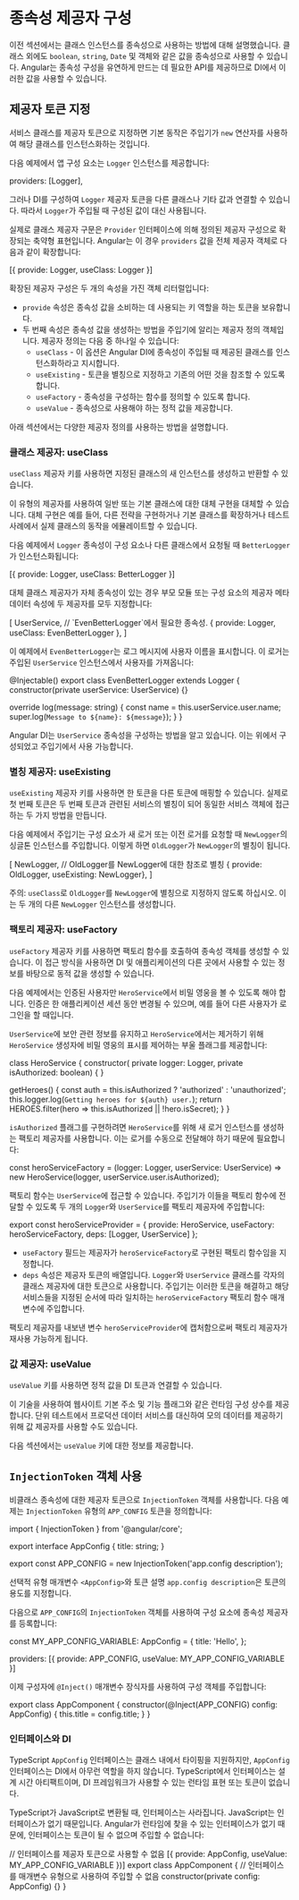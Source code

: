 # 종속성 제공자 구성

이전 섹션에서는 클래스 인스턴스를 종속성으로 사용하는 방법에 대해 설명했습니다. 클래스 외에도 `boolean`, `string`, `Date` 및 객체와 같은 값을 종속성으로 사용할 수 있습니다. Angular는 종속성 구성을 유연하게 만드는 데 필요한 API를 제공하므로 DI에서 이러한 값을 사용할 수 있습니다.

## 제공자 토큰 지정

서비스 클래스를 제공자 토큰으로 지정하면 기본 동작은 주입기가 `new` 연산자를 사용하여 해당 클래스를 인스턴스화하는 것입니다.

다음 예제에서 앱 구성 요소는 `Logger` 인스턴스를 제공합니다:

<docs-code header="src/app/app.component.ts" language="typescript">
providers: [Logger],
</docs-code>

그러나 DI를 구성하여 `Logger` 제공자 토큰을 다른 클래스나 기타 값과 연결할 수 있습니다. 따라서 `Logger`가 주입될 때 구성된 값이 대신 사용됩니다.

실제로 클래스 제공자 구문은 `Provider` 인터페이스에 의해 정의된 제공자 구성으로 확장되는 축약형 표현입니다. Angular는 이 경우 `providers` 값을 전체 제공자 객체로 다음과 같이 확장합니다:

<docs-code header="src/app/app.component.ts" language="typescript">
[{ provide: Logger, useClass: Logger }]
</docs-code>

확장된 제공자 구성은 두 개의 속성을 가진 객체 리터럴입니다:

- `provide` 속성은 종속성 값을 소비하는 데 사용되는 키 역할을 하는 토큰을 보유합니다.
- 두 번째 속성은 종속성 값을 생성하는 방법을 주입기에 알리는 제공자 정의 객체입니다. 제공자 정의는 다음 중 하나일 수 있습니다:
  - `useClass` - 이 옵션은 Angular DI에 종속성이 주입될 때 제공된 클래스를 인스턴스화하라고 지시합니다.
  - `useExisting` - 토큰을 별칭으로 지정하고 기존의 어떤 것을 참조할 수 있도록 합니다.
  - `useFactory` - 종속성을 구성하는 함수를 정의할 수 있도록 합니다.
  - `useValue` - 종속성으로 사용해야 하는 정적 값을 제공합니다.

아래 섹션에서는 다양한 제공자 정의를 사용하는 방법을 설명합니다.

### 클래스 제공자: useClass

`useClass` 제공자 키를 사용하면 지정된 클래스의 새 인스턴스를 생성하고 반환할 수 있습니다.

이 유형의 제공자를 사용하여 일반 또는 기본 클래스에 대한 대체 구현을 대체할 수 있습니다. 대체 구현은 예를 들어, 다른 전략을 구현하거나 기본 클래스를 확장하거나 테스트 사례에서 실제 클래스의 동작을 에뮬레이트할 수 있습니다.

다음 예제에서 `Logger` 종속성이 구성 요소나 다른 클래스에서 요청될 때 `BetterLogger`가 인스턴스화됩니다:

<docs-code header="src/app/app.component.ts" language="typescript">
[{ provide: Logger, useClass: BetterLogger }]
</docs-code>

대체 클래스 제공자가 자체 종속성이 있는 경우 부모 모듈 또는 구성 요소의 제공자 메타데이터 속성에 두 제공자를 모두 지정합니다:

<docs-code header="src/app/app.component.ts" language="typescript">
[
  UserService, // `EvenBetterLogger`에서 필요한 종속성.
  { provide: Logger, useClass: EvenBetterLogger },
]
</docs-code>

이 예제에서 `EvenBetterLogger`는 로그 메시지에 사용자 이름을 표시합니다. 이 로거는 주입된 `UserService` 인스턴스에서 사용자를 가져옵니다:

<docs-code header="src/app/even-better-logger.component.ts" language="typescript"
           highlight="[[3],[6]]">
@Injectable()
export class EvenBetterLogger extends Logger {
  constructor(private userService: UserService) {}

  override log(message: string) {
    const name = this.userService.user.name;
    super.log(`Message to ${name}: ${message}`);
  }
}
</docs-code>

Angular DI는 `UserService` 종속성을 구성하는 방법을 알고 있습니다. 이는 위에서 구성되었고 주입기에서 사용 가능합니다.

### 별칭 제공자: useExisting

`useExisting` 제공자 키를 사용하면 한 토큰을 다른 토큰에 매핑할 수 있습니다. 실제로 첫 번째 토큰은 두 번째 토큰과 관련된 서비스의 별칭이 되어 동일한 서비스 객체에 접근하는 두 가지 방법을 만듭니다.

다음 예제에서 주입기는 구성 요소가 새 로거 또는 이전 로거를 요청할 때 `NewLogger`의 싱글톤 인스턴스를 주입합니다. 이렇게 하면 `OldLogger`가 `NewLogger`의 별칭이 됩니다.

<docs-code header="src/app/app.component.ts" language="typescript" highlight="[4]">
[
  NewLogger,
  // OldLogger를 NewLogger에 대한 참조로 별칭
  { provide: OldLogger, useExisting: NewLogger},
]
</docs-code>

주의: `useClass`로 `OldLogger`를 `NewLogger`에 별칭으로 지정하지 않도록 하십시오. 이는 두 개의 다른 `NewLogger` 인스턴스를 생성합니다.

### 팩토리 제공자: useFactory

`useFactory` 제공자 키를 사용하면 팩토리 함수를 호출하여 종속성 객체를 생성할 수 있습니다. 이 접근 방식을 사용하면 DI 및 애플리케이션의 다른 곳에서 사용할 수 있는 정보를 바탕으로 동적 값을 생성할 수 있습니다.

다음 예제에서는 인증된 사용자만 `HeroService`에서 비밀 영웅을 볼 수 있도록 해야 합니다. 인증은 한 애플리케이션 세션 동안 변경될 수 있으며, 예를 들어 다른 사용자가 로그인을 할 때입니다.

`UserService`에 보안 관련 정보를 유지하고 `HeroService`에서는 제거하기 위해 `HeroService` 생성자에 비밀 영웅의 표시를 제어하는 부울 플래그를 제공합니다:

<docs-code header="src/app/heroes/hero.service.ts" language="typescript"
           highlight="[[4],[7]]">
class HeroService {
  constructor(
    private logger: Logger,
    private isAuthorized: boolean) { }

  getHeroes() {
    const auth = this.isAuthorized ? 'authorized' : 'unauthorized';
    this.logger.log(`Getting heroes for ${auth} user.`);
    return HEROES.filter(hero => this.isAuthorized || !hero.isSecret);
  }
}
</docs-code>

`isAuthorized` 플래그를 구현하려면 `HeroService`를 위해 새 로거 인스턴스를 생성하는 팩토리 제공자를 사용합니다. 이는 로거를 수동으로 전달해야 하기 때문에 필요합니다:

<docs-code header="src/app/heroes/hero.service.provider.ts" language="typescript">
const heroServiceFactory = (logger: Logger, userService: UserService) =>
  new HeroService(logger, userService.user.isAuthorized);
</docs-code>

팩토리 함수는 `UserService`에 접근할 수 있습니다. 주입기가 이들을 팩토리 함수에 전달할 수 있도록 두 개의 `Logger`와 `UserService`를 팩토리 제공자에 주입합니다:

<docs-code header="src/app/heroes/hero.service.provider.ts" language="typescript"
           highlight="[3,4]">
export const heroServiceProvider = {
  provide: HeroService,
  useFactory: heroServiceFactory,
  deps: [Logger, UserService]
};
</docs-code>

- `useFactory` 필드는 제공자가 `heroServiceFactory`로 구현된 팩토리 함수임을 지정합니다.
- `deps` 속성은 제공자 토큰의 배열입니다. `Logger`와 `UserService` 클래스를 각자의 클래스 제공자에 대한 토큰으로 사용합니다. 주입기는 이러한 토큰을 해결하고 해당 서비스들을 지정된 순서에 따라 일치하는 `heroServiceFactory` 팩토리 함수 매개변수에 주입합니다.

팩토리 제공자를 내보낸 변수 `heroServiceProvider`에 캡처함으로써 팩토리 제공자가 재사용 가능하게 됩니다.

### 값 제공자: useValue

`useValue` 키를 사용하면 정적 값을 DI 토큰과 연결할 수 있습니다.

이 기술을 사용하여 웹사이트 기본 주소 및 기능 플래그와 같은 런타임 구성 상수를 제공합니다. 단위 테스트에서 프로덕션 데이터 서비스를 대신하여 모의 데이터를 제공하기 위해 값 제공자를 사용할 수도 있습니다.

다음 섹션에서는 `useValue` 키에 대한 정보를 제공합니다.

## `InjectionToken` 객체 사용

비클래스 종속성에 대한 제공자 토큰으로 `InjectionToken` 객체를 사용합니다. 다음 예제는 `InjectionToken` 유형의 `APP_CONFIG` 토큰을 정의합니다:

<docs-code header="src/app/app.config.ts" language="typescript" highlight="[3]">
import { InjectionToken } from '@angular/core';

export interface AppConfig {
  title: string;
}

export const APP_CONFIG = new InjectionToken<AppConfig>('app.config description');
</docs-code>

선택적 유형 매개변수 `<AppConfig>`와 토큰 설명 `app.config description`은 토큰의 용도를 지정합니다.

다음으로 `APP_CONFIG`의 `InjectionToken` 객체를 사용하여 구성 요소에 종속성 제공자를 등록합니다:

<docs-code header="src/app/app.component.ts" language="typescript">
const MY_APP_CONFIG_VARIABLE: AppConfig = {
  title: 'Hello',
};

providers: [{ provide: APP_CONFIG, useValue: MY_APP_CONFIG_VARIABLE }]
</docs-code>

이제 구성자에 `@Inject()` 매개변수 장식자를 사용하여 구성 객체를 주입합니다:

<docs-code header="src/app/app.component.ts" language="typescript" highlight="[2]">
export class AppComponent {
  constructor(@Inject(APP_CONFIG) config: AppConfig) {
    this.title = config.title;
  }
}
</docs-code>

### 인터페이스와 DI

TypeScript `AppConfig` 인터페이스는 클래스 내에서 타이핑을 지원하지만, `AppConfig` 인터페이스는 DI에서 아무런 역할을 하지 않습니다. TypeScript에서 인터페이스는 설계 시간 아티팩트이며, DI 프레임워크가 사용할 수 있는 런타임 표현 또는 토큰이 없습니다.

TypeScript가 JavaScript로 변환될 때, 인터페이스는 사라집니다. JavaScript는 인터페이스가 없기 때문입니다. Angular가 런타임에 찾을 수 있는 인터페이스가 없기 때문에, 인터페이스는 토큰이 될 수 없으며 주입할 수 없습니다:

<docs-code header="src/app/app.component.ts" language="typescript">
// 인터페이스를 제공자 토큰으로 사용할 수 없음
[{ provide: AppConfig, useValue: MY_APP_CONFIG_VARIABLE })]
</docs-code>

<docs-code header="src/app/app.component.ts" language="typescript" highlight="[3]">
export class AppComponent {
  // 인터페이스를 매개변수 유형으로 사용하여 주입할 수 없음
  constructor(private config: AppConfig) {}
}
</docs-code>